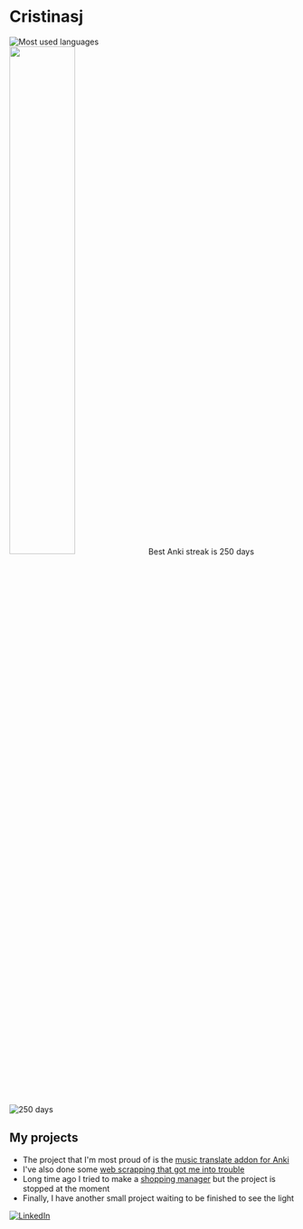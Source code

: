 # Cristinasj
![Most used languages](https://github-readme-stats.vercel.app/api/top-langs/?username=Cristinasj&count_private=true&theme=dark)
<br>
<img src="https://github-readme-streak-stats.herokuapp.com/?user=Cristinasj&theme=dark" width="48%" >
Best Anki streak is 250 days
 <img src="img_girl.jpg" alt="250 days"> 

## My projects
- The project that I'm most proud of is the [music translate addon for Anki](https://github.com/Cristinasj/musicTranslateAddon) 
- I've also done some [web scrapping that got me into trouble](https://github.com/Cristinasj/SWADhacks) 
- Long time ago I tried to make a [shopping manager](https://github.com/Cristinasj/shoppingManager) but the project is stopped at the moment 
- Finally, I have another small project waiting to be finished to see the light

<a href="https://www.linkedin.com/in/cristina-s%C3%A1nchez-justicia-46028b20a/">![LinkedIn](https://img.shields.io/badge/LinkedIn-0077B5?style=for-the-badge&logo=linkedin&logoColor=white)</a>
